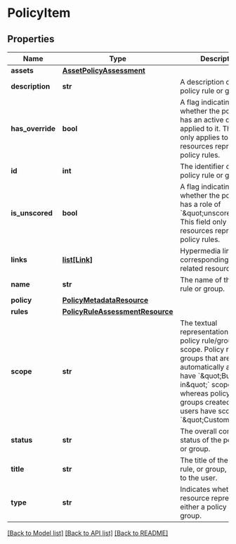 # PolicyItem

## Properties
Name | Type | Description | Notes
------------ | ------------- | ------------- | -------------
**assets** | [**AssetPolicyAssessment**](AssetPolicyAssessment.md) |  | [optional] 
**description** | **str** | A description of the policy rule or group. | [optional] 
**has_override** | **bool** | A flag indicating whether the policy rule has an active override applied to it. This field only applies to resources representing policy rules.  | [optional] 
**id** | **int** | The identifier of the policy rule or group. | [optional] 
**is_unscored** | **bool** | A flag indicating whether the policy rule has a role of &#x60;\&quot;unscored\&quot;&#x60;. This field only applies to resources representing policy rules. | [optional] 
**links** | [**list[Link]**](Link.md) | Hypermedia links to corresponding or related resources. | [optional] 
**name** | **str** | The name of the policy rule or group. | [optional] 
**policy** | [**PolicyMetadataResource**](PolicyMetadataResource.md) |  | [optional] 
**rules** | [**PolicyRuleAssessmentResource**](PolicyRuleAssessmentResource.md) |  | [optional] 
**scope** | **str** | The textual representation of the policy rule/group scope. Policy rules or groups that are automatically available have &#x60;\&quot;Built-in\&quot;&#x60; scope, whereas policy rules or groups created by users have scope as &#x60;\&quot;Custom\&quot;&#x60;. | [optional] 
**status** | **str** | The overall compliance status of the policy rule or group. | [optional] 
**title** | **str** | The title of the policy rule, or group, as visible to the user. | [optional] 
**type** | **str** | Indicates whether the resource represents either a policy rule or group. | [optional] 

[[Back to Model list]](../README.md#documentation-for-models) [[Back to API list]](../README.md#documentation-for-api-endpoints) [[Back to README]](../README.md)

